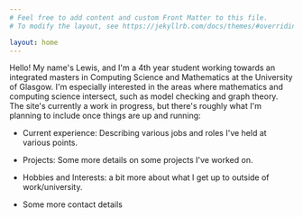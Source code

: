 ```yaml
---
# Feel free to add content and custom Front Matter to this file.
# To modify the layout, see https://jekyllrb.com/docs/themes/#overriding-theme-defaults

layout: home
---
```


Hello! My name's Lewis, and I'm a 4th year student working towards an integrated masters in Computing Science and Mathematics at the University of Glasgow. I'm especially interested in the areas where mathematics and computing science intersect, such as model checking and graph theory. The site's currently a work in progress, but there's roughly what I'm planning to include once things are up and running:

* Current experience: Describing various jobs and roles I've held at various points.

* Projects: Some more details on some projects I've worked on.

* Hobbies and Interests: a bit more about what I get up to outside of work/university.

* Some more contact details
